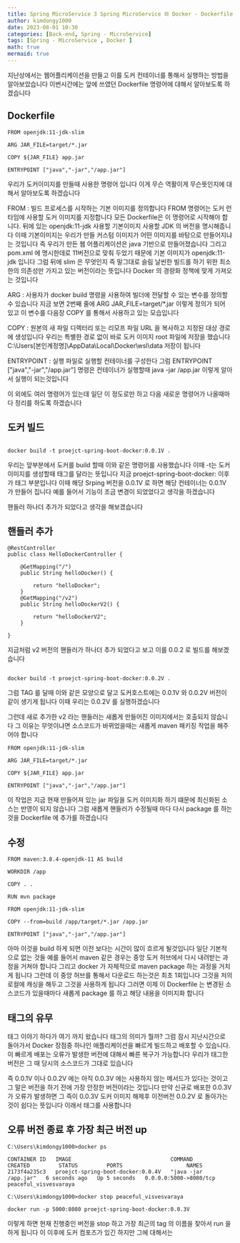 ```yaml
---
title: Spring MicroService 3 Spring MicroService 와 Docker - Dockerfile
author: kimdongy1000
date: 2023-08-01 10:30
categories: [Back-end, Spring - MicroService]
tags: [Spring - MicroService , Docker ]
math: true
mermaid: true
---
```


지난상에서는 웹어플리케이션을 만들고 이를 도커 컨테이너를 통해서 실행하는 방법을 알아보았습니다 이번시간에는 앞에 쓰였던 Dockerfile 명령어에 대해서 알아보도록 하겠습니다 

## Dockerfile

```
FROM openjdk:11-jdk-slim

ARG JAR_FILE=target/*.jar

COPY ${JAR_FILE} app.jar

ENTRYPOINT ["java","-jar","/app.jar"]

```

우리가 도커이미지를 만들때 사용한 명령어 입니다 이게 무슨 역활이게 무슨뜻인지에 대해서 알아보도록 하겠습니다 



FROM : 
	빌드 프로세스를 시작하는 기본 이미지를 정의합니다 FROM 명령어는 도커 런타임에 사용할 도커 이미지를 지정합니다 모든 Dockerfile은 이 명령어로 시작해야 합니다.
	뒤에 있는 openjdk:11-jdk 사용할 기본이미지 사용할 JDK 의 버전을 명시해줍니다 이때 기본이미지는 우리가 만들 커스텀 이미지가 어떤 이미지를 바탕으로 만들어지냐는 것입니다 
	즉 우리가 만든 웹 어플리케이션은 java 기반으로 만들어졌습니다 그리고 pom.xml 에 명시한데로 11버전으로 맞춰 두었기 때문에 기본 이미지가 openjdk:11-jdk 입니다 
	그럼 뒤에 slim 은 무엇인지 즉 말그대로 슬림 날씬한 빌드를 하기 위한 최소한의 의존성만 가지고 있는 버전이라는 뜻입니다 Docker 의 경량화 정책에 맞게 가져오는 것입니다 


ARG :
	사용자가 docker build 명령을 사용하여 빌더에 전달할 수 있는 변수를 정의할 수 있습니다 지금 보면 2번째 줄에 ARG JAR_FILE=target/*.jar 이렇게 정의가 되어 있고 
	이 변수를 다음장 COPY 를 통해서 사용하고 있는 모습입니다 

COPY : 
	원본의 새 파일 디렉터리 또는 리모프 파일 URL 을 복사하고 지정된 대상 경로에 생성입니다 우리는 특별한 경로 없이 바로 도커 이미지 root 파일에 저장을 했습니다 
	C:\Users\[본인계정명]\AppData\Local\Docker\wsl\data 저장이 됩니다 

ENTRYPOINT : 
	실행 파일로 실행할 컨테이너를 구성한다 그럼 ENTRYPOINT ["java","-jar","/app.jar"] 명령은 컨테이너가 실행할때 java -jar /app.jar 이렇게 알아서 실행이 되는것입니다 

이 외에도 여러 명령어가 있는데 일단 이 정도로만 하고 다음 새로운 명령어가 나올때마다 정리를 하도록 하겠습니다 

## 도커 빌드 
```

docker build -t proejct-spring-boot-docker:0.0.1V .

```

우리는 앞부분에서 도커를 build 할때 이와 같은 명령어를 사용했습니다 이때 -t는 도커 이미지를 생성할때 태그를 달라는 뜻입니다 지금 proejct-spring-boot-docker: 이후가 태그 부분입니다 이때 해당 Srping 버전을 0.0.1V 로 하면 해당 컨테이너는 0.0.1V 가 만들어 집니다 예를 들어서 기능이 조금 변경이 되었었다고 생각을 하겠습니다 

핸들러 하나더 추가가 되었다고 생각을 해보겠습니다 

## 핸들러 추가 
```
@RestController
public class HelloDockerController {
	
	@GetMapping("/")
	public String helloDocker() {
		
		return "helloDocker";
	}
	@GetMapping("/v2")
	public String helloDockerV2() {

		return "helloDockerV2";
	}

}

```
지금처럼 v2 버전의 핸들러가 하나더 추가 되었다고 보고 이를 0.0.2 로 빌드를 해보겠습니다 

```

docker build -t proejct-spring-boot-docker:0.0.2V .

```
그럼 TAG 를 달때 이와 같은 모양으로 달고 도커호스트에는 0.0.1V 와 0.0.2V 버전이 같이 생기게 됩니다 이때 우리는 0.0.2V 를 실행하겠습니다 

그런데 새로 추가한 v2 라는 핸들러는 새롭게 만들어진 이미지에서는 호출되지 않습니다 그 이유는 무엇이냐면 소스코드가 바뀌었을때는 새롭게 maven 패키징 작업을 해주어야 합니다 


```
FROM openjdk:11-jdk-slim

ARG JAR_FILE=target/*.jar

COPY ${JAR_FILE} app.jar

ENTRYPOINT ["java","-jar","/app.jar"]

```
이 작업은 지금 현재 만들어져 있는 jar 파일을 도커 이미지화 하기 떄문에 최신화된 소스는 반영이 되지 않습니다 그럼 새롭게 핸들러가 수정될때 마다 다시 package 를 하는 것을 Dockerfile 에 추가를 하겠습니다 

## 수정 

```
FROM maven:3.8.4-openjdk-11 AS build

WORKDIR /app

COPY . .

RUN mvn package

FROM openjdk:11-jdk-slim

COPY --from=build /app/target/*.jar /app.jar

ENTRYPOINT ["java","-jar","/app.jar"]

```

아마 이것을 build 하게 되면 이전 보다는 시간이 많이 흐르게 될것입니다 일단 기본적으로 없는 것들 예를 들어서 maven 같은 경우는 중앙 도커 허브에서 다시 내려받는 과정을 거쳐야 합니다 그리고 docker 가 자체적으로 maven package 하는 과정을 거치게 됩니다 그런데 이 중앙 허브를 통해서 다운로드 하는것은 최초 1회입니다 그것을 저의 로컬에 캐싱을 해두고 그것을 사용하게 됩니다 그러면 이제 이 Dockerfile 는 변경된 소스코드가 있을때마다 새롭게 package 를 하고 해당 내용을 이미지화 합니다 

## 태그의 유무 
태그 이야기 하다가 여기 까지 왔습니다 태그의 의미가 뭘까? 그럼 잠시 지난시간으로 돌아가서 Docker 장점중 하나인 애플리케이션을 빠르게 빌드하고 배포할 수 있습니다.
이 빠르게 배포는 오류가 발생한 버전에 대해서 빠른 복구가 가능합니다 우리가 태그한 버전은 그 때 당시의 소스코드가 그대로 있습니다 

즉 0.0.1V 이나 0.0.2V 에는 아직 0.0.3V 에는 사용하지 않는 메서드가 있다는 것이고 그 말은 버전을 하기 전에 가장 안정한 버전이라는 것입니다 만약 신규로 배포한 0.0.3V 가 오류가 발생하면 그 즉이 0.0.3V 도커 이미지 해제후 이전버전 0.0.2V 로 돌아가는것이 쉽다는 뜻입니다 이래서 태그를 사용합니다

## 오류 버전 종료 후 가장 최근 버전 up 
```
C:\Users\kimdongy1000>docker ps

CONTAINER ID   IMAGE                               COMMAND                CREATED         STATUS         PORTS                    NAMES
2173f4a235c3   proejct-spring-boot-docker:0.0.4V   "java -jar /app.jar"   6 seconds ago   Up 5 seconds   0.0.0.0:5000->8080/tcp   peaceful_visvesvaraya

C:\Users\kimdongy1000>docker stop peaceful_visvesvaraya

docker run -p 5000:8080 proejct-spring-boot-docker:0.0.3V

```

이렇게 하면 현재 진행중인 버전을 stop 하고 가장 최근의 tag 의 이름을 찾아서 run 을 하게 됩니다 이 이후에 도커 컴포즈가 있긴 하지만 그에 대해서는 











